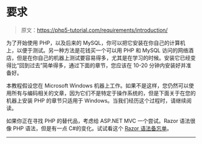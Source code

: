 # 要求

> 原文：<https://php5-tutorial.com/requirements/introduction/>

为了开始使用 PHP，以及后来的 MySQL，你可以把它安装在你自己的计算机上，以便于测试。另一种方法是花钱买一个可以用 PHP 和 MySQL 访问的网络酒店，但是在你自己的机器上测试要容易得多，尤其是在学习的时候。安装它已经变得比“回到过去”简单得多，通过下面的章节，您应该在 10-20 分钟内安装好并准备好。

本教程假设您在 Microsoft Windows 机器上工作。如果不是这样，您仍然可以使用所有与编码相关的文章，因为它们不是特定于操作系统的，但是下面关于在您的机器上安装 PHP 的章节只适用于 Windows。当我们经历这个过程时，请继续阅读。

如果你正在寻找 PHP 的替代品，考虑给 ASP.NET MVC 一个尝试。Razor 语法很像 PHP 语法，但是有一点 C#的变化。试试看这个 [Razor 语法备忘单](http://razorcheatsheet.com/ "Razor Cheat Sheet / Quick reference for C# and VB.NET")。

* * *